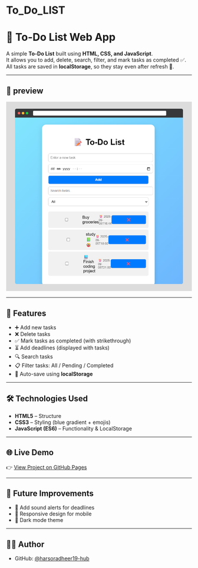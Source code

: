 # To_Do_LIST
# 📝 To-Do List Web App

A simple **To-Do List** built using **HTML, CSS, and JavaScript**.  
It allows you to add, delete, search, filter, and mark tasks as completed ✅.  
All tasks are saved in **localStorage**, so they stay even after refresh 🔄.

---

## 📸 preview

![To-Do List preview](Preview.png)

---

## 🚀 Features
- ➕ Add new tasks  
- ❌ Delete tasks  
- ✅ Mark tasks as completed (with strikethrough)  
- ⏳ Add deadlines (displayed with tasks)  
- 🔍 Search tasks  
- 📋 Filter tasks: All / Pending / Completed  
- 💾 Auto-save using **localStorage**  

---

## 🛠️ Technologies Used
- **HTML5** – Structure  
- **CSS3** – Styling (blue gradient + emojis)  
- **JavaScript (ES6)** – Functionality & LocalStorage  

---

## 🌐 Live Demo
👉 [View Project on GitHub Pages](https://harsoradheer19-hub.github.io/To_Do_LIST//)  



---

## 📌 Future Improvements
- 🎵 Add sound alerts for deadlines  
- 📱 Responsive design for mobile  
- 🎨 Dark mode theme  

---

## 👨‍💻 Author
- GitHub: [@harsoradheer19-hub](https://github.com/harsoradheer19-hub)
